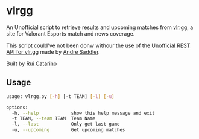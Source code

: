 # vlrgg
An Unofficial script to retrieve results and upcoming matches from [vlr.gg](https://www.vlr.gg/), a site for Valorant Esports match and news coverage.

This script could've not been donw withour the use of the [Unofficial REST API for vlr.gg](https://github.com/axsddlr/vlrggapi) made by [Andre Saddler](https://github.com/axsddlr/).

Built by [Rui Catarino](https://github.com/ruitcatarino)

## Usage

```bash
usage: vlrgg.py [-h] [-t TEAM] [-l] [-u]

options:
  -h, --help            show this help message and exit
  -t TEAM, --team TEAM  Team Name
  -l, --last            Only get last game
  -u, --upcoming        Get upcoming matches
  ```
